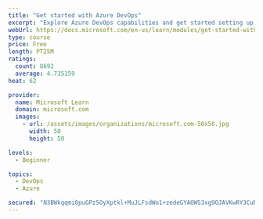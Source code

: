 ```yaml
---
title: "Get started with Azure DevOps"
excerpt: "Explore Azure DevOps capabilities and get started setting up your own organization knowing what separates elite performers from low performers."
webUrl: https://docs.microsoft.com/en-us/learn/modules/get-started-with-devops/
type: course
price: Free
length: PT25M
ratings:
  count: 8692
  average: 4.735159
heat: 62

provider:
  name: Microsoft Learn
  domain: microsoft.com
  images:
    - url: /assets/images/organizations/microsoft.com-50x50.jpg
      width: 50
      height: 50

levels:
  - Beginner

topics:
  - DevOps
  - Azure

secured: "N3BWkqqmi0puGPz5OyXptkl+MuJLFsdWo1+zedeGYAOW53xg9OJAVKwRY3CuNk7so7bYgTrOQWjiRg+bXHmyKSEY7zIXqT1lkl0XMzeneEINvDBsNWYzy8Bkm+hkdczhZkq1V7sEJGxRkeCgKUE+aeejkM7uN8cQYn6BBE52rs7SyINsAxt5isfJCZWAI237SYbnXprpvBomjsu55amywSYtfxN+3pPbhMu1qbz3tkfEg4QPaNpT+gTh+sSx0+BbMrmTL2lCIWL4jo2zhwACUvP9F7IoEsa+tB0gWGKX0nT6pYfWJg7zu3ZmQQkzG/4lbaSeNHH/s/R7O5xbgp64v44lK1qQ/UbGCB3DstRrP/6VTL5DUyqGa5JCfNhpmCJEv3w4n976bIOIocQGyR0SfOGLzt9bXCliry5iV33RMrQ=;fTkeyIr+EtX7c8FCn9NJAw=="
---
```


